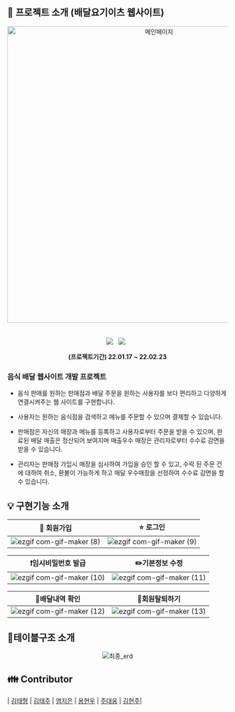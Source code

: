 ## :door: 프로젝트 소개 (배달요기이츠 웹사이트)

<div align=center>

<img width="678" alt="메인페이지 " src="https://user-images.githubusercontent.com/94330244/158055642-dee2f264-220a-4d2b-a682-73e1cded6ef5.png"> &nbsp; <br><br>
<img src="https://img.shields.io/badge/Java-v11-007396?&logo=java&logoColor=white&style=flat/"> &nbsp;
<img src="https://img.shields.io/badge/Oracle-v11g-F80000?&logo=ORACLE&logoColor=red&style=flat"> &nbsp;<br>
  
  <b>(프로젝트기간) 22.01.17 ~ 22.02.23</b>
  
</div>

<h3>음식 배달 웹사이트 개발 프로젝트</h3>

- 음식 판매를 원하는 판매점과 배달 주문을 원하는 사용자를 보다 편리하고 다양하게 연결시켜주는 웹 사이트를 구현합니다.

- 사용자는 원하는 음식점을 검색하고 메뉴를 주문할 수 있으며 결제할 수 있습니다.

- 판매점은 자신의 매장과 메뉴를 등록하고 사용자로부터 주문을 받을 수 있으며, 완료된 배달 매출은 정산되어 보여지며 매출우수 매장은 관리자로부터 수수료 감면을 받을 수 있습니다.

- 관리자는 판매점 가입시 매장을 심사하여 가입을 승인 할 수 있고, 수락 된 주문 건에 대하여 취소, 환불이 가능하게 하고 매달 우수매장을 선정하여 수수료 감면을 할 수 있습니다.

## :bulb: 구현기능 소개

|:eyes: 회원가입|:star: 로그인|
|--------------------------|---------------------|
|![ezgif com-gif-maker (8)](https://user-images.githubusercontent.com/94330244/158057436-c9e4c0bc-dc46-472a-8483-c00eb64def55.gif)|![ezgif com-gif-maker (9)](https://user-images.githubusercontent.com/94330244/158057468-b6c6acf7-73d4-4c71-87be-7478c664ddfe.gif)|

|:exclamation:임시비밀번호 발급|:pencil2:기본정보 수정|
|----------------------|--------------------------|
|![ezgif com-gif-maker (10)](https://user-images.githubusercontent.com/94330244/158057506-ee39a901-9447-469b-af28-22b023c0661b.gif)|![ezgif com-gif-maker (11)](https://user-images.githubusercontent.com/94330244/158057560-d81d7475-e896-4ed0-b164-8b21ffbde6e7.gif)|

|:hamburger:배달내역 확인|:wave:회원탈퇴하기|
|-------------|-----------------------------------|
|![ezgif com-gif-maker (12)](https://user-images.githubusercontent.com/94330244/158057586-c2a21fcc-cfa8-4315-b271-b6fe004955e5.gif)|![ezgif com-gif-maker (13)](https://user-images.githubusercontent.com/94330244/158057610-e943f88f-e736-4659-899f-e50ff632b187.gif)|

## :book:테이블구조 소개

<div align=center>

![최종_erd](https://user-images.githubusercontent.com/94330244/158055888-3d98d0ba-4d3c-42cd-b78a-cffa49204116.png) <br>

  
</div>  

## :family: Contributor
| [김태형](https://github.com/kth01) | [김태주]() | [염지은](https://github.com/duawldms) | [용현우]() | [주대웅]() | [김현주]()| 
